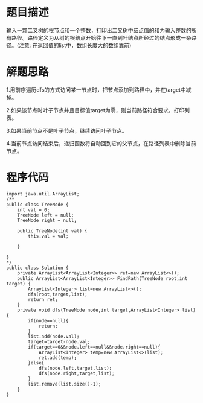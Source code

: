 # 题目描述
输入一颗二叉树的根节点和一个整数，打印出二叉树中结点值的和为输入整数的所有路径。路径定义为从树的根结点开始往下一直到叶结点所经过的结点形成一条路径。(注意: 在返回值的list中，数组长度大的数组靠前)
# 解题思路
1.用前序遍历dfs的方式访问某一节点时，把节点添加到路径中，并在target中减掉。

2.如果该节点时叶子节点并且目标值target为零，则当前路径符合要求，打印列表。

3.如果当前节点不是叶子节点，继续访问叶子节点。

4.当前节点访问结束后，递归函数将自动回到它的父节点，在路径列表中删除当前节点。
# 程序代码
```
import java.util.ArrayList;
/**
public class TreeNode {
    int val = 0;
    TreeNode left = null;
    TreeNode right = null;

    public TreeNode(int val) {
        this.val = val;

    }

}
*/
public class Solution {
    private ArrayList<ArrayList<Integer>> ret=new ArrayList<>();
    public ArrayList<ArrayList<Integer>> FindPath(TreeNode root,int target) {
        ArrayList<Integer> list=new ArrayList<>();
        dfs(root,target,list);
        return ret;
    }
    private void dfs(TreeNode node,int target,ArrayList<Integer> list){
        if(node==null){
            return;
        }
        list.add(node.val);
        target=target-node.val;
        if(target==0&&node.left==null&&node.right==null){
            ArrayList<Integer> temp=new ArrayList<>(list);
            ret.add(temp);
        }else{
            dfs(node.left,target,list);
            dfs(node.right,target,list);
        }
        list.remove(list.size()-1);
    }
}
```
